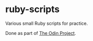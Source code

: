 # ruby-scripts

Various small Ruby scripts for practice.

Done as part of [The Odin Project](https://www.theodinproject.com/).
